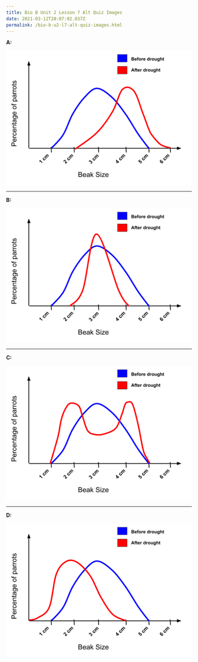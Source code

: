 ```yaml
---
title: Bio B Unit 2 Lesson 7 Alt Quiz Images
date: 2021-03-12T20:07:02.037Z
permalink: /bio-b-u2-l7-alt-quiz-images.html
---
```

**A:**

![Option A](/static/img/polygenic-selection-curves-1.png)

---

**B:**

![Option B](/static/img/polygenic-selection-curves-4.png)

---

**C:**

![Option C](/static/img/polygenic-selection-curves-2.png)

---

**D:**

![Option D](/static/img/polygenic-selection-curves-3.png)